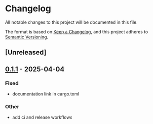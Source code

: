 # Changelog

All notable changes to this project will be documented in this file.

The format is based on [Keep a Changelog](https://keepachangelog.com/en/1.0.0/),
and this project adheres to [Semantic Versioning](https://semver.org/spec/v2.0.0.html).

## [Unreleased]

## [0.1.1](https://github.com/joshka/async-tty/compare/v0.1.0...v0.1.1) - 2025-04-04

### Fixed

- documentation link in cargo.toml

### Other

- add ci and release workflows
